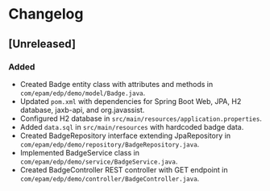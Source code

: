 # Changelog

## [Unreleased]

### Added
- Created Badge entity class with attributes and methods in `com/epam/edp/demo/model/Badge.java`.
- Updated `pom.xml` with dependencies for Spring Boot Web, JPA, H2 database, jaxb-api, and org.javassist.
- Configured H2 database in `src/main/resources/application.properties`.
- Added `data.sql` in `src/main/resources` with hardcoded badge data.
- Created BadgeRepository interface extending JpaRepository in `com/epam/edp/demo/repository/BadgeRepository.java`.
- Implemented BadgeService class in `com/epam/edp/demo/service/BadgeService.java`.
- Created BadgeController REST controller with GET endpoint in `com/epam/edp/demo/controller/BadgeController.java`.